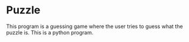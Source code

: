 # Puzzle
This program is a guessing game where the user tries to guess what the puzzle is. This is a python program.
